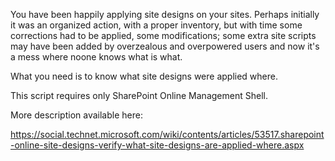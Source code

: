 You have been happily applying site designs on your sites. Perhaps initially it was an organized action, with a proper inventory, but with time some corrections had to be applied, some modifications; some extra site scripts may have been added by overzealous and overpowered users and now it's a mess where noone knows what is what. 

What you need is to know what site designs were applied where.

 

This script requires only SharePoint Online Management Shell.

 

More description available here:

https://social.technet.microsoft.com/wiki/contents/articles/53517.sharepoint-online-site-designs-verify-what-site-designs-are-applied-where.aspx
